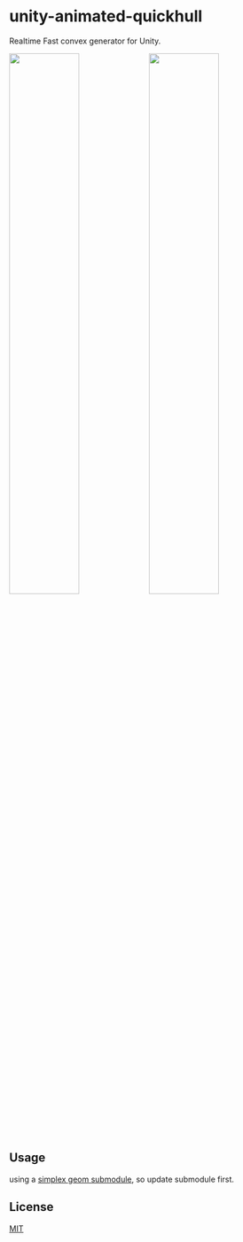 # unity-animated-quickhull

Realtime Fast convex generator for Unity.

<img src="Recordings/output2d.gif" width="50%"><img src="Recordings/output3d.gif" width="50%">

## Usage

using a [simplex geom submodule](https://github.com/komietty/unity-simplex-geometry), so update submodule first.

## License
[MIT](LICENSE)
